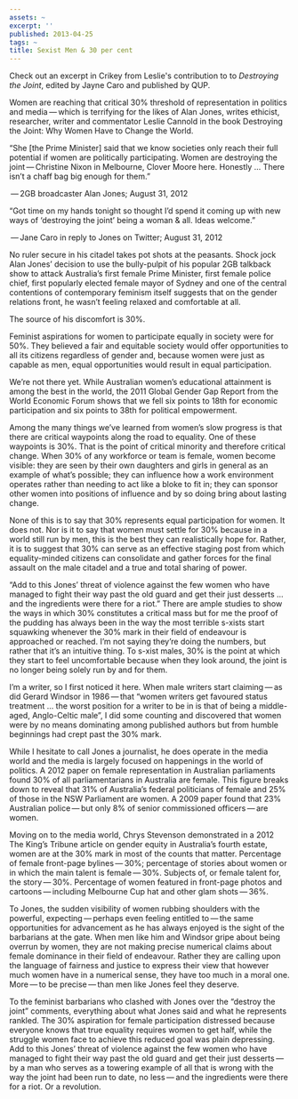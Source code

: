```yaml
---
assets: ~
excerpt: ''
published: 2013-04-25
tags: ~
title: Sexist Men & 30 per cent
---
```

Check out an excerpt in Crikey from Leslie's contribution to to *Destroying the Joint*, edited by Jayne Caro and published by QUP. 

Women are reaching that critical 30% threshold of representation in politics and media — which is terrifying for the likes of Alan Jones, writes ethicist, researcher, writer and commentator Leslie Cannold in the book Destroying the Joint: Why Women Have to Change the World.

“She [the Prime Minister] said that we know societies only reach their full potential if women are politically participating. Women are destroying the joint — Christine Nixon in Melbourne, Clover Moore here. Honestly … There isn’t a chaff bag big enough for them.”

 — 2GB broadcaster Alan Jones; August 31, 2012

“Got time on my hands tonight so thought I’d spend it coming up with new ways of ‘destroying the joint’ being a woman & all. Ideas welcome.”

 — Jane Caro in reply to Jones on Twitter; August 31, 2012

No ruler secure in his citadel takes pot shots at the peasants. Shock jock Alan Jones’ decision to use the bully-pulpit of his popular 2GB talkback show to attack Australia’s first female Prime Minister, first female police chief, first popularly elected female mayor of Sydney and one of the central contentions of contemporary feminism itself suggests that on the gender relations front, he wasn’t feeling relaxed and comfortable at all.

The source of his discomfort is 30%.

Feminist aspirations for women to participate equally in society were for 50%. They believed a fair and equitable society would offer opportunities to all its citizens regardless of gender and, because women were just as capable as men, equal opportunities would result in equal participation.

We’re not there yet. While Australian women’s educational attainment is among the best in the world, the 2011 Global Gender Gap Report from the World Economic Forum shows that we fell six points to 18th for economic participation and six points to 38th for political empowerment.

Among the many things we’ve learned from women’s slow progress is that there are critical waypoints along the road to equality. One of these waypoints is 30%. That is the point of critical minority and therefore critical change. When 30% of any workforce or team is female, women become visible: they are seen by their own daughters and girls in general as an example of what’s possible; they can influence how a work environment operates rather than needing to act like a bloke to fit in; they can sponsor other women into positions of influence and by so doing bring about lasting change.

None of this is to say that 30% represents equal participation for women. It does not. Nor is it to say that women must settle for 30% because in a world still run by men, this is the best they can realistically hope for. Rather, it is to suggest that 30% can serve as an effective staging post from which equality-minded citizens can consolidate and gather forces for the final assault on the male citadel and a true and total sharing of power.

“Add to this Jones’ threat of violence against the few women who have managed to fight their way past the old guard and get their just desserts … and the ingredients were there for a riot.”
There are ample studies to show the ways in which 30% constitutes a critical mass but for me the proof of the pudding has always been in the way the most terrible s-xists start squawking whenever the 30% mark in their field of endeavour is approached or reached. I’m not saying they’re doing the numbers, but rather that it’s an intuitive thing. To s-xist males, 30% is the point at which they start to feel uncomfortable because when they look around, the joint is no longer being solely run by and for them.

I’m a writer, so I first noticed it here. When male writers start claiming — as did Gerard Windsor in 1986 — that “women writers get favoured status treatment … the worst position for a writer to be in is that of being a middle-aged, Anglo-Celtic male”, I did some counting and discovered that women were by no means dominating among published authors but from humble beginnings had crept past the 30% mark.

While I hesitate to call Jones a journalist, he does operate in the media world and the media is largely focused on happenings in the world of politics. A 2012 paper on female representation in Australian parliaments found 30% of all parliamentarians in Australia are female. This figure breaks down to reveal that 31% of Australia’s federal politicians of female and 25% of those in the NSW Parliament are women. A 2009 paper found that 23% Australian police — but only 8% of senior commissioned officers — are women.

Moving on to the media world, Chrys Stevenson demonstrated in a 2012 The King’s Tribune article on gender equity in Australia’s fourth estate, women are at the 30% mark in most of the counts that matter. Percentage of female front-page bylines — 30%; percentage of stories about women or in which the main talent is female — 30%. Subjects of, or female talent for, the story — 30%. Percentage of women featured in front-page photos and cartoons — including Melbourne Cup hat and other glam shots — 36%.

To Jones, the sudden visibility of women rubbing shoulders with the powerful, expecting — perhaps even feeling entitled to — the same opportunities for advancement as he has always enjoyed is the sight of the barbarians at the gate. When men like him and Windsor gripe about being overrun by women, they are not making precise numerical claims about female dominance in their field of endeavour. Rather they are calling upon the language of fairness and justice to express their view that however much women have in a numerical sense, they have too much in a moral one. More — to be precise — than men like Jones feel they deserve.

To the feminist barbarians who clashed with Jones over the “destroy the joint” comments, everything about what Jones said and what he represents rankled. The 30% aspiration for female participation distressed because everyone knows that true equality requires women to get half, while the struggle women face to achieve this reduced goal was plain depressing. Add to this Jones’ threat of violence against the few women who have managed to fight their way past the old guard and get their just desserts — by a man who serves as a towering example of all that is wrong with the way the joint had been run to date, no less — and the ingredients were there for a riot. Or a revolution.